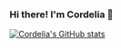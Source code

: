 ### Hi there! I'm Cordelia 👋

<!--
**cordelia-payson/cordelia-payson** is a ✨ _special_ ✨ repository because its `README.md` (this file) appears on your GitHub profile.

Here are some ideas to get you started:

- 🔭 I’m currently working on 
- 🌱 I’m currently learning ...
- 👯 I’m looking to collaborate on ...
- 🤔 I’m looking for help with ...
- 💬 Ask me about ...
- 📫 How to reach me: ...
- 😄 Pronouns: ...
- ⚡ Fun fact: ...
-->
[![Cordelia's GitHub stats](https://github-readme-stats.vercel.app/api?username=cordelia-payson&show_icons=true)](https://github.com/anuraghazra/github-readme-stats)

